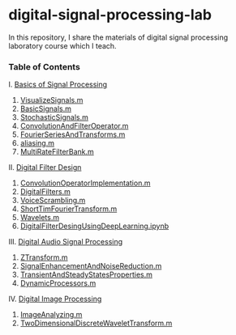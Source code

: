 # digital-signal-processing-lab
In this repository, I share the materials of digital signal processing laboratory course which I teach.

### Table of Contents

I. [Basics of Signal Processing](https://github.com/ErfanRasti/digital-signal-processing-lab/tree/main/1_BasicsOfSignalProcessing)
   1. [VisualizeSignals.m](https://github.com/ErfanRasti/digital-signal-processing-lab/blob/main/1_BasicsOfSignalProcessing/1_VisualizeSignals.m)
   2. [BasicSignals.m](https://github.com/ErfanRasti/digital-signal-processing-lab/blob/main/1_BasicsOfSignalProcessing/2_BasicSignals.m)
   3. [StochasticSignals.m](https://github.com/ErfanRasti/digital-signal-processing-lab/blob/main/1_BasicsOfSignalProcessing/3_StochasticSignals.m)
   4. [ConvolutionAndFilterOperator.m](https://github.com/ErfanRasti/digital-signal-processing-lab/blob/main/1_BasicsOfSignalProcessing/4_ConvolutionAndFilterOperator.m)
   5. [FourierSeriesAndTransforms.m](https://github.com/ErfanRasti/digital-signal-processing-lab/blob/main/1_BasicsOfSignalProcessing/5_FourierSeriesAndTransforms.m)
   6. [aliasing.m](https://github.com/ErfanRasti/digital-signal-processing-lab/blob/main/1_BasicsOfSignalProcessing/6_aliasing.m)
   7. [MultiRateFilterBank.m](https://github.com/ErfanRasti/digital-signal-processing-lab/blob/main/1_BasicsOfSignalProcessing/7_MultiRateFilterBank.m)

II. [Digital Filter Design](https://github.com/ErfanRasti/digital-signal-processing-lab/tree/main/2_DigitalFilterDesign)
   1. [ConvolutionOperatorImplementation.m](https://github.com/ErfanRasti/digital-signal-processing-lab/blob/main/2_DigitalFilterDesign/1_ConvolutionOperatorImplementation.m)
   2. [DigitalFilters.m](https://github.com/ErfanRasti/digital-signal-processing-lab/blob/main/2_DigitalFilterDesign/2_DigitalFilters.m)
   3. [VoiceScrambling.m](https://github.com/ErfanRasti/digital-signal-processing-lab/blob/main/2_DigitalFilterDesign/3_VoiceScrambling.m)
   4. [ShortTimFourierTransform.m](https://github.com/ErfanRasti/digital-signal-processing-lab/blob/main/2_DigitalFilterDesign/4_ShortTimFourierTransform.m)
   5. [Wavelets.m](https://github.com/ErfanRasti/digital-signal-processing-lab/blob/main/2_DigitalFilterDesign/5_Wavelets.m)
   6. [DigitalFilterDesingUsingDeepLearning.ipynb](https://github.com/ErfanRasti/digital-signal-processing-lab/blob/main/2_DigitalFilterDesign/6_DigitalFilterDesingUsingDeepLearning.ipynb)

III. [Digital Audio Signal Processing](https://github.com/ErfanRasti/digital-signal-processing-lab/tree/main/3_DigitalAudioSignalProcessing)
   1. [ZTransform.m](https://github.com/ErfanRasti/digital-signal-processing-lab/blob/main/3_DigitalAudioSignalProcessing/1_ZTransform.m)
   2. [SignalEnhancementAndNoiseReduction.m](https://github.com/ErfanRasti/digital-signal-processing-lab/blob/main/3_DigitalAudioSignalProcessing/2_SignalEnhancementAndNoiseReduction.m)
   3. [TransientAndSteadyStatesProperties.m](https://github.com/ErfanRasti/digital-signal-processing-lab/blob/main/3_DigitalAudioSignalProcessing/3_TransientAndSteadyStatesProperties.m)
   4. [DynamicProcessors.m](https://github.com/ErfanRasti/digital-signal-processing-lab/blob/main/3_DigitalAudioSignalProcessing/4_DynamicProcessors.m)

IV. [Digital Image Processing](https://github.com/ErfanRasti/digital-signal-processing-lab/tree/main/4_DigitalImageProcessing)
   1. [ImageAnalyzing.m](https://github.com/ErfanRasti/digital-signal-processing-lab/blob/main/4_DigitalImageProcessing/1_ImageAnalyzing.m)
   2. [TwoDimensionalDiscreteWaveletTransform.m](https://github.com/ErfanRasti/digital-signal-processing-lab/blob/main/4_DigitalImageProcessing/2_TwoDimensionalDiscreteWaveletTransform.m)
